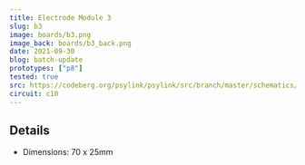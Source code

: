 ```yaml
---
title: Electrode Module 3
slug: b3
image: boards/b3.png
image_back: boards/b3_back.png
date: 2021-09-30
blog: batch-update
prototypes: ["p8"]
tested: true
src: https://codeberg.org/psylink/psylink/src/branch/master/schematics/archive/kicad/b3.kicad_pcb
circuit: c10
---
```


## Details

- Dimensions: 70 x 25mm
